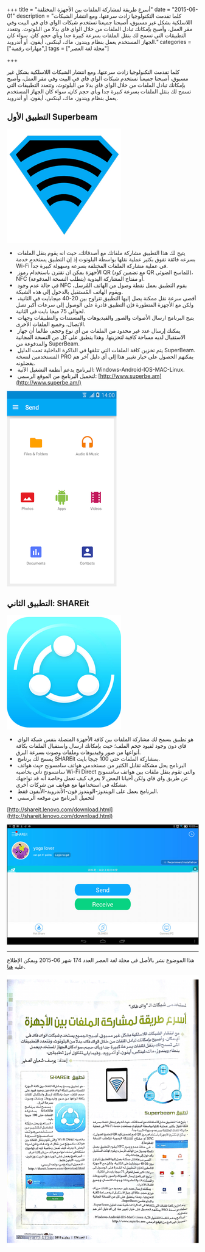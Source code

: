 +++
title = "أسرع طريقة لمشاركة الملفات بين الأجهزة المختلفة"
date = "2015-06-01"
description = "كلما تقدمت التكنولوجيا زادت سرعتها، ومع انتشار الشبكات اللاسلكية بشكل غير مسبوق، أصبحنا جميعنا نستخدم شبكات الواي فاي في البيت وفي مقر العمل، وأصبح بإمكانك تبادل الملفات من خلال الواي فاى بدلا من البلوتوث. وتتعدد التطبيقات التي تسمح لك بنقل الملفات بسرعة كبيرة جدا وبأي حجم كان، سواء كان الجهاز المستخدم يعمل بنظام ويندوز، ماك، لينكس، أيفون، أو أندرويد."
categories = ["مهارات رقمية",]
tags = ["مجلة لغة العصر"]


+++

كلما تقدمت التكنولوجيا زادت سرعتها، ومع انتشار الشبكات اللاسلكية بشكل غير مسبوق، أصبحنا جميعنا نستخدم شبكات الواي فاي في البيت وفي مقر العمل، وأصبح بإمكانك تبادل الملفات من خلال الواي فاى بدلا من البلوتوث، وتتعدد التطبيقات التي تسمح لك بنقل الملفات بسرعة كبيرة جدا وبأي حجم كان، سواء كان الجهاز المستخدم يعمل بنظام ويندوز، ماك، لينكس، أيفون، أو أندرويد.

## التطبيق الأول Superbeam

![img](images/1.jpg)

-   ​ يتيح لك هذا التطبيق مشاركة ملفاتك مع أصدقائك، حيث انه يقوم بنقل الملفات بسرعه فائقة تفوق بكثير عملية نقلها بواسطة البلوتوث إذ إن التطبيق يستخدم خدمة Wi-Fi في عملية مشاركة الملفات المختلفة بسرعه وسهولة كبيرة جداً.
-   ​ الأجهزة يمكن ان تقترن باستخدام رموز QR (مع تضمين كود QR للماسح الضوئي)، NFC أو مفتاح المشاركة اليدوية (يتطلب النسخة المدفوعة).
-   ​ في حالة عدم وجود NFC يقوم التطبيق بعمل نقطة وصول من الهاتف المُرسل، ويقوم الهاتف المُستقبل بالدخول إلى هذه الشبكة.
-   ​ أقصى سرعة نقل ممكنة يصل إليها التطبيق تتراوح بين 20-40 ميجابايت في الثانية، ولكن مع الأجهزة المتطورة فإن التطبيق قادرة على الوصول إلى سرعات أكبر تصل لحوالي 75 ميجا بايت في الثانية.
-   ​ يتيح البرنامج ارسال الأصوات والصور والفيديوهات والمستندات والتطبيقات وجهات الاتصال، وجميع الملفات الأخرى.
-   ​ يمكنك إرسال عدد غير محدود من الملفات من أي نوع وحجم، طالما أن جهاز الاستقبال لديه مساحة كافية لتخزينها. وهذا ينطبق على كل من النسخة المجانية والمدفوعة من SuperBeam.
-   ​ يتم تخزين كافة الملفات التي تتلقها في الذاكرة الداخلية تحت الدليل SuperBeam. المستخدمين لنسخة PRO يمكنهم الحصول على خيار تغيير هذا إلى أي دليل آخر هم يفضلونه.
-   ​ البرنامج يدعم أنظمة التشغيل الآتية: Windows-Android-IOS-MAC-Linux.
-   ​ لتحميل البرنامج من الموقع الرسمي: [http://www.superbe.am](http://www.superbe.am/)

![img](images/2.png)

## التطبيق الثاني: SHAREit

![img](images/3.jpg)

-   ​ هو تطبيق يسمح لك مشاركة الملفات بين كافة الأجهزة المتصلة بنفس شبكة الواي فاي دون وجود لقيود حجم الملف؛ حيث بإمكانك ارسال واستقبال الملفات بكافة أنواعها من صور وفيديوهات وملفات وصوت بسرعة البرق.
-   ​ يسمح لك برنامج SHAREit بمشاركة الملفات حتى 100 جيجا بايت.
-   ​ البرنامج يحل مشكله تقابل الكثير من مستخدمي هواتف سامسونج حيث هواتف سامسونج تأتي بخاصيه Wi-Fi Direct والتي تقوم بنقل ملفات بين هواتف سامسونج عن طريق واي فاي ولكن أحيانا البعض لا يعرف كيف تعمل وخاصة أنه قد تواجهك مشكله في استخدامها مع هواتف من شركات أخري.
-   ​ البرنامج يعمل على الويندوز-الويندوز فون-الأندرويد-الأيفون فقط.
-   ​ لتحميل البرنامج من موقعه الرسمي

[http://shareit.lenovo.com/download.html](http://shareit.lenovo.com/download.html)

![img](images/4.jpg)

---

هذا الموضوع نشر باﻷصل في مجلة لغة العصر العدد 174 شهر 06-2015 ويمكن الإطلاع عليه [هنا](https://drive.google.com/file/d/1zQ9GRUuyW5qzxIzkd9gA9R1EvG1isu5S/view?usp=sharing).

![img](images/174-2.png)
